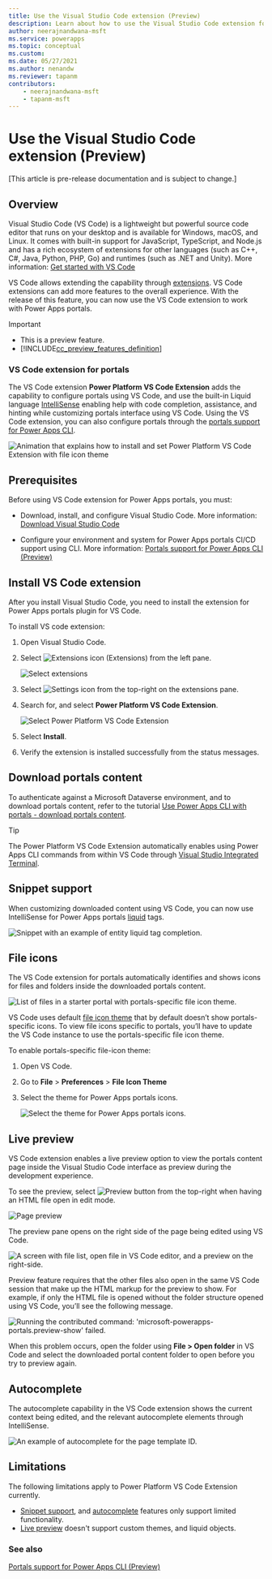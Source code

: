 ```yaml
---
title: Use the Visual Studio Code extension (Preview)
description: Learn about how to use the Visual Studio Code extension for portals and integrate with Power Apps CLI for CI/CD.
author: neerajnandwana-msft
ms.service: powerapps
ms.topic: conceptual
ms.custom: 
ms.date: 05/27/2021
ms.author: nenandw
ms.reviewer: tapanm
contributors:
    - neerajnandwana-msft
    - tapanm-msft
---
```


# Use the Visual Studio Code extension (Preview)

[This article is pre-release documentation and is subject to change.]

## Overview

Visual Studio Code (VS Code) is a lightweight but powerful source code editor that runs on your desktop and is available for Windows, macOS, and Linux. It
comes with built-in support for JavaScript, TypeScript, and Node.js and has a
rich ecosystem of extensions for other languages (such as C++, C\#, Java,
Python, PHP, Go) and runtimes (such as .NET and Unity). More information: [Get
started with VS Code](https://code.visualstudio.com/docs/getstarted/introvideos)

VS Code allows extending the capability through
[extensions](https://code.visualstudio.com/docs/introvideos/extend). VS Code
extensions can add more features to the overall experience. With the release of
this feature, you can now use the VS Code extension to work with Power Apps
portals.

> [!IMPORTANT]
> - This is a preview feature.
> - [!INCLUDE[cc_preview_features_definition](../../includes/cc-preview-features-definition.md)]

### VS Code extension for portals

The VS Code extension **Power Platform VS Code Extension** adds the capability to configure portals using
VS Code, and use the built-in Liquid language
[IntelliSense](https://code.visualstudio.com/docs/editor/intellisense) enabling
help with code completion, assistance, and hinting while customizing portals
interface using VS Code. Using the VS Code extension, you can also configure portals through the [portals
support for Power Apps CLI](power-apps-cli.md).

![Animation that explains how to install and set Power Platform VS Code Extension with file icon theme](media/vs-code-extension/install-set-icon-theme.gif "Animation that explains how to install and set Power Platform VS Code Extension with file icon theme")

## Prerequisites

Before using VS Code extension for Power Apps portals, you must:

-   Download, install, and configure Visual Studio Code. More information:
    [Download Visual Studio Code](https://code.visualstudio.com/Download)

-   Configure your environment and system for Power Apps portals CI/CD support
    using CLI. More information: [Portals support for Power Apps CLI (Preview)](power-apps-cli.md)

## Install VS Code extension

After you install Visual Studio Code, you need to install the extension for
Power Apps portals plugin for VS Code. 

To install VS code extension:

1.  Open Visual Studio Code.

2.  Select ![Extensions icon](media/vs-code-extension/extensions-symbol.png "Extensions icon") (Extensions) from the left pane.

    ![Select extensions](media/vs-code-extension/extensions.png "Select extensions")

3.  Select ![Settings icon](media/vs-code-extension/settings-symbol.png "Settings icon") from the top-right on the extensions pane.

4.  Search for, and select **Power Platform VS Code Extension**.

    ![Select Power Platform VS Code Extension](media/vs-code-extension/vs-code-extension.png "Select Power Platform VS Code Extension")

5.  Select **Install**.

6.  Verify the extension is installed successfully from the status messages.

## Download portals content

To authenticate against a Microsoft Dataverse environment, and to download
portals content, refer to the tutorial [Use Power Apps CLI with portals - download portals content](power-apps-cli-tutorial.md#step-3-download-portals-content).

> [!TIP]
> The Power Platform VS Code Extension automatically enables using Power Apps CLI commands from within VS Code through [Visual Studio Integrated Terminal](https://code.visualstudio.com/docs/editor/integrated-terminal).

## Snippet support

When customizing downloaded content using VS Code, you can now use IntelliSense
for Power Apps portals
[liquid](liquid/liquid-tags.md)
tags.

![Snippet with an example of entity liquid tag completion.](media/vs-code-extension/liquid-tag-completion.png "Snippet with an example of entity liquid tag completio")

## File icons

The VS Code extension for portals automatically identifies and shows icons for
files and folders inside the downloaded portals content.

![List of files in a starter portal with portals-specific file icon theme.](media/vs-code-extension/file-icons.png "List of files in a starter portal with portals-specific file icon theme")

VS Code uses default [file icon
theme](https://code.visualstudio.com/docs/getstarted/themes#_file-icon-themes)
that by default doesn’t show portals-specific icons. To view file icons specific
to portals, you’ll have to update the VS Code instance to use the
portals-specific file icon theme.

To enable portals-specific file-icon theme:

1.  Open VS Code.

2.  Go to **File** > **Preferences** > **File Icon Theme**

3.  Select the theme for Power Apps portals icons.

    ![Select the theme for Power Apps portals icons.](media/vs-code-extension/select-theme-icons.png "Select the theme for Power Apps portals icons")

## Live preview

VS Code extension enables a live preview option to view the portals content page
inside the Visual Studio Code interface as preview during the development
experience.

To see the preview, select ![Preview button](media/vs-code-extension/preview-symbol.png "Preview button") from the top-right when having an HTML file open in edit mode.

![Page preview](media/vs-code-extension/page-preview.png "Page preview")

The preview pane opens on the right side of the page being edited using VS Code.

![A screen with file list, open file in VS Code editor, and a preview on the right-side.](media/vs-code-extension/preview-studio.png "A screen with file list, open file in VS Code editor, and a preview on the right-side")

Preview feature requires that the other files also open in the same VS Code
session that make up the HTML markup for the preview to show. For example, if
only the HTML file is opened without the folder structure opened using VS Code,
you’ll see the following message.

![Running the contributed command: 'microsoft-powerapps-portals.preview-show' failed.](media/vs-code-extension/preview-failed.png "Error - Running the contributed command: 'microsoft-powerapps-portals.preview-show' failed")

When this problem occurs, open the folder using **File > Open folder** in VS Code and
select the downloaded portal content folder to open before you try to preview
again.

## Autocomplete

The autocomplete capability in the VS Code extension shows the current context
being edited, and the relevant autocomplete elements through IntelliSense.

![An example of autocomplete for the page template ID.](media/vs-code-extension/auto-complete.png "An example of autocomplete for the page template ID")

## Limitations

The following limitations apply to Power Platform VS Code Extension currently.

- [Snippet support](#snippet-support), and [autocomplete](#autocomplete) features only support limited functionality.
- [Live preview](#live-preview) doesn't support custom themes, and liquid objects.

### See also

[Portals support for Power Apps CLI (Preview)](power-apps-cli.md)

